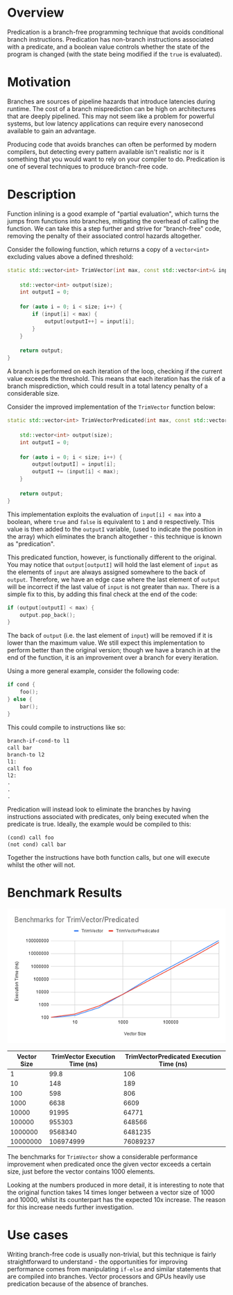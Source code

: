 # Overview

Predication is a branch-free programming technique that avoids conditional branch instructions. Predication has non-branch instructions associated with a predicate, and a boolean value controls whether the state of the program is changed (with the state being modified if the `true` is evaluated).

# Motivation

Branches are sources of pipeline hazards that introduce latencies during runtime. The cost of a branch misprediction can be high on architectures that are deeply pipelined. This may not seem like a problem for powerful systems, but low latency applications can require every nanosecond available to gain an advantage.

Producing code that avoids branches can often be performed by modern compilers, but detecting every pattern available isn't realistic nor is it something that you would want to rely on your compiler to do. Predication is one of several techniques to produce branch-free code.

# Description

Function inlining is a good example of "partial evaluation", which turns the jumps from functions into branches, mitigating the overhead of calling the function. We can take this a step further and strive for "branch-free" code, removing the penalty of their associated control hazards altogether. 

Consider the following function, which returns a copy of a `vector<int>` excluding values above a defined threshold:

```c++
static std::vector<int> TrimVector(int max, const std::vector<int>& input, int size) {

    std::vector<int> output(size);
    int outputI = 0;

    for (auto i = 0; i < size; i++) {
        if (input[i] < max) {
            output[outputI++] = input[i];
        }
    }

    return output;
}
```

A branch is performed on each iteration of the loop, checking if the current value exceeds the threshold. This means that each iteration has the risk of a branch misprediction, which could result in a total latency penalty of a considerable size.

Consider the improved implementation of the `TrimVector` function below:

```c++
static std::vector<int> TrimVectorPredicated(int max, const std::vector<int>& input, int size) {

    std::vector<int> output(size);
    int outputI = 0;

    for (auto i = 0; i < size; i++) {
        output[outputI] = input[i];
        outputI += (input[i] < max);
    }

    return output;
}
```

This implementation exploits the evaluation of `input[i] < max` into a boolean, where `true` and `false` is equivalent to `1` and `0` respectively. This value is then added to the `outputI` variable, (used to indicate the position in the array) which eliminates the branch altogether - this technique is known as "predication".

This predicated function, however, is functionally different to the original. You may notice that `output[outputI]` will hold the last element of `input` as the elements of `input` are always assigned somewhere to the back of `output`. Therefore, we have an edge case where the last element of `output` will be incorrect if the last value of `input` is not greater than `max`. There is a simple fix to this, by adding this final check at the end of the code:

```c++
if (output[outputI] < max) {
    output.pop_back();
}
```

The back of `output` (i.e. the last element of `input`) will be removed if it is lower than the maximum value. We still expect this implementation to perform better than the original version; though we have a branch in at the end of the function, it is an improvement over a branch for every iteration.

Using a more general example, consider the following code:

```c++
if cond {
    foo();
} else {
    bar();
}
```

This could compile to instructions like so:

```
branch-if-cond-to l1
call bar
branch-to l2
l1:
call foo
l2:
.
.
.
```

Predication will instead look to eliminate the branches by having instructions associated with predicates, only being executed when the predicate is true. Ideally, the example would be compiled to this:

```
(cond) call foo
(not cond) call bar
```

Together the instructions have both function calls, but one will execute whilst the other will not.

# Benchmark Results

![TrimVector Benchmark Results](images/benchmarks/TrimVector.png)

| Vector Size | TrimVector Execution Time (ns) | TrimVectorPredicated Execution Time (ns) |
|-------------|--------------------------------|------------------------------------------|
|           1 |                           99.8 |                                      106 |
|          10 |                            148 |                                      189 |
|         100 |                            598 |                                      806 |
|        1000 |                           6638 |                                     6609 |
|       10000 |                          91995 |                                    64771 |
|      100000 |                         955303 |                                   648566 |
|     1000000 |                        9568340 |                                  6481235 |
|    10000000 |                      106974999 |                                 76089237 |

The benchmarks for `TrimVector` show a considerable performance improvement when predicated once the given vector exceeds a certain size, just before the vector contains 1000 elements.

Looking at the numbers produced in more detail, it is interesting to note that the original function takes 14 times longer between a vector size of 1000 and 10000, whilst its counterpart has the expected 10x increase. The reason for this increase needs further investigation.

# Use cases

Writing branch-free code is usually non-trivial, but this technique is fairly straightforward to understand - the opportunities for improving performance comes from manipulating `if-else` and similar statements that are compiled into branches. Vector processors and GPUs heavily use predication because of the absence of branches.